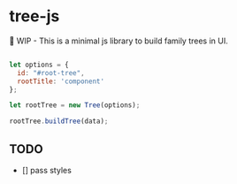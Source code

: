 # tree-js
🚧 WIP - This is a minimal js library to build family trees in UI.


```js

let options = {
  id: "#root-tree",
  rootTitle: 'component'
};

let rootTree = new Tree(options);

rootTree.buildTree(data);

```

## TODO
- [] pass styles

